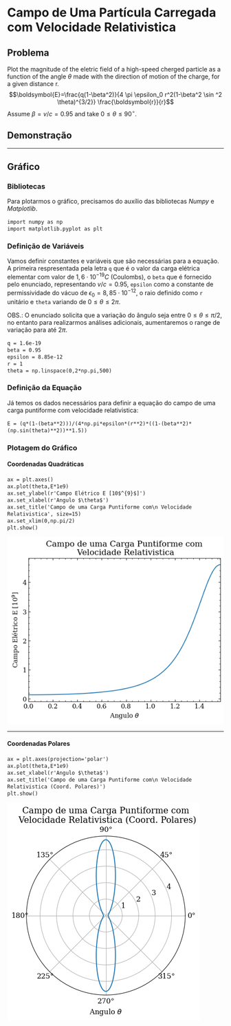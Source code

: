 # Campo de Uma Partícula Carregada com Velocidade Relativistica
## Problema
Plot the magnitude of the eletric field of a high-speed cherged particle as a function of the angle $\theta$ made with the direction of motion of the charge, for a given distance r. $$\boldsymbol{E}=\frac{q(1-\beta^2)}{4 \pi \epsilon_0 r^2(1-\beta^2 \sin ^2 \theta)^{3/2}} \frac{\boldsymbol{r}}{r}$$
Assume $\beta = v/c = 0.95$ and take $0 \leq \theta \leq 90 ^\circ$. 

## Demonstração

---

## Gráfico

### Bibliotecas
Para plotarmos o gráfico, precisamos do auxílio das bibliotecas _Numpy_ e _Matplotlib_.
```
import numpy as np
import matplotlib.pyplot as plt
```

### Definição de Variáveis
Vamos definir constantes e variáveis que são necessárias para a equação. A primeira respresentada pela letra ```q``` que é o valor da carga elétrica elementar com valor de $1,6 \cdot 10^{-19} C$ (Coulombs), o ```beta``` que é fornecido pelo enunciado, representando $v/c = 0.95$, ```epsilon``` como a constante de permissividade do vácuo de $\epsilon _0 = 8,85 \cdot 10^{-12}$, o raio definido como ```r``` unitário e ```theta``` variando de $0 \leq \theta \leq 2 \pi$. 

OBS.: O enunciado solicita que a variação do ângulo seja entre $0 \leq \theta \leq \pi /2$, no entanto para realizarmos análises adicionais, aumentaremos o range de variação para até $2\pi$.

```
q = 1.6e-19 
beta = 0.95 
epsilon = 8.85e-12
r = 1 
theta = np.linspace(0,2*np.pi,500)
```

### Definição da Equação
Já temos os dados necessários para definir a equação do campo de uma carga puntiforme com velocidade relativistica:
```
E = (q*(1-(beta**2)))/(4*np.pi*epsilon*(r**2)*((1-(beta**2)*(np.sin(theta)**2))**1.5))
```

### Plotagem do Gráfico

#### Coordenadas Quadráticas
```
ax = plt.axes()
ax.plot(theta,E*1e9)
ax.set_ylabel(r'Campo Elétrico E [10$^{9}$]')
ax.set_xlabel(r'Angulo $\theta$')
ax.set_title('Campo de uma Carga Puntiforme com\n Velocidade Relativistica', size=15)
ax.set_xlim(0,np.pi/2)
plt.show()
```

![Figura 1|480](../../images/campo_relativistico_(1).png)

---
#### Coordenadas Polares
```
ax = plt.axes(projection='polar')
ax.plot(theta,E*1e9)
ax.set_xlabel(r'Angulo $\theta$')
ax.set_title('Campo de uma Carga Puntiforme com\n Velocidade Relativistica (Coord. Polares)')
plt.show()
```


![Figura 2|400](../../images/campo_relativistico_(2).png)
